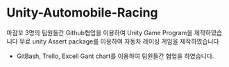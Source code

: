 # Unity-Automobile-Racing
마잠꼬 3명의 팀원들간 Github협업을 이용하여 Unity Game Program을 제작하였습니다
무료 unity Assert package를 이용하여 자동차 레이싱 게임을 제작하였습니다

- GitBash, Trello, Excell Gant chart를 이용하여 팀원들간 협업을 하였습니다. 
